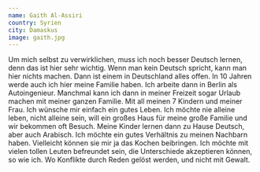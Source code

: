 ```yaml
---
name: Gaith Al-Assiri
country: Syrien
city: Damaskus
image: gaith.jpg
---
```


Um mich selbst zu verwirklichen, muss ich noch besser Deutsch lernen, denn das ist hier sehr wichtig. Wenn man kein Deutsch spricht, kann man hier nichts machen. Dann ist einem in Deutschland alles offen. In 10 Jahren werde auch ich hier meine Familie haben. Ich arbeite dann in Berlin als Autoingenieur. Manchmal kann ich dann in meiner Freizeit sogar Urlaub machen mit meiner ganzen Familie. Mit all meinen 7 Kindern und meiner Frau. Ich wünsche mir einfach ein gutes Leben. Ich möchte nie alleine leben, nicht alleine sein, will ein großes Haus für meine große Familie und wir bekommen oft Besuch. Meine Kinder lernen dann zu Hause Deutsch, aber auch Arabisch. Ich möchte ein gutes Verhältnis zu meinen Nachbarn haben. Vielleicht können sie mir ja das Kochen beibringen. Ich möchte mit vielen tollen Leuten befreundet sein, die Unterschiede akzeptieren können, so wie ich. Wo Konflikte durch Reden gelöst werden, und nicht mit Gewalt.

